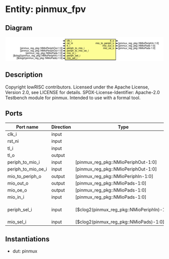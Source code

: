 # Entity: pinmux_fpv
## Diagram
![Diagram](pinmux_fpv.svg "Diagram")
## Description
Copyright lowRISC contributors.
 Licensed under the Apache License, Version 2.0, see LICENSE for details.
 SPDX-License-Identifier: Apache-2.0
 Testbench module for pinmux. Intended to use with a formal tool.
 
## Ports
| Port name          | Direction | Type                                       | Description             |
| ------------------ | --------- | ------------------------------------------ | ----------------------- |
| clk_i              | input     |                                            |                         |
| rst_ni             | input     |                                            |                         |
| tl_i               | input     |                                            |                         |
| tl_o               | output    |                                            |                         |
| periph_to_mio_i    | input     | [pinmux_reg_pkg::NMioPeriphOut-1:0]        |                         |
| periph_to_mio_oe_i | input     | [pinmux_reg_pkg::NMioPeriphOut-1:0]        |                         |
| mio_to_periph_o    | output    | [pinmux_reg_pkg::NMioPeriphIn-1:0]         |                         |
| mio_out_o          | output    | [pinmux_reg_pkg::NMioPads-1:0]             |                         |
| mio_oe_o           | output    | [pinmux_reg_pkg::NMioPads-1:0]             |                         |
| mio_in_i           | input     | [pinmux_reg_pkg::NMioPads-1:0]             |                         |
| periph_sel_i       | input     | [$clog2(pinmux_reg_pkg::NMioPeriphIn)-1:0] | symbolic inputs for FPV |
| mio_sel_i          | input     | [$clog2(pinmux_reg_pkg::NMioPads)-1:0]     |                         |
## Instantiations
- dut: pinmux
